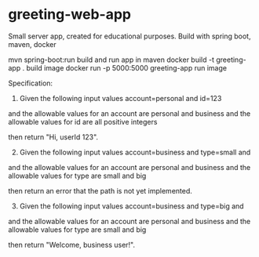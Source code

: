 # greeting-web-app
Small server app, created for educational purposes. 
Build with spring boot, maven, docker

mvn spring-boot:run    			            build and run app in maven 
docker build -t greeting-app .  	      build image
docker run -p 5000:5000 greeting-app 	  run image  

Specification:
1. Given the following input values 
account=personal and id=123 

and the allowable values for an account are personal and business
and the allowable values for id are all positive integers

then return "Hi, userId 123".




2. Given the following input values account=business and type=small and 

and the allowable values for an account are personal and business
and the allowable values for type are small and big

then return an error that the path is not yet implemented.




3. Given the following input values account=business and type=big and 

and the allowable values for an account are personal and business
and the allowable values for type are small and big

then return "Welcome, business user!".
